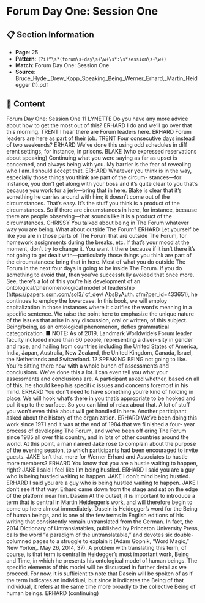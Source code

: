 # Forum Day One: Session One

## 📋 Section Information

- **Page**: 25
- **Pattern**: `(?i)^\s*(forum\s+day\s+\w+\s*:\s*session\s+\w+)`
- **Match**: Forum Day One: Session One
- **Source**: Bruce_Hyde,_Drew_Kopp_Speaking_Being_Werner_Erhard,_Martin_Heidegger (1).pdf

## 📄 Content

Forum Day One: Session One
11
LYNETTE
Do you have any more advice about how to get the most out of this?
ERHARD
I do and we’ll go over that this morning.
TRENT
I hear there are Forum leaders here.
ERHARD
Forum leaders are here as part of their job.
TRENT
Four consecutive days instead of two weekends?
ERHARD
We’ve done this using odd schedules in diff erent settings, for instance, in  prisons.
BLAKE (who expressed reservations about speaking)
Continuing what you were saying as far as upset is concerned, and always being with you. My
barrier is the fear of revealing who I am. I should accept that.
ERHARD
Whatever you think is in the way, especially those things you think are part of the circum-
stances—for instance, you don’t get along with your boss and it’s quite clear to you that’s
because you work for a jerk—bring that in here. Blake is clear that it’s something he carries
around with him; it doesn’t come out of the circumstances. That’s easy. It’s the stuff  you think
is a product of the circumstances. So if there are circumstances in here, for instance, because
there are people observing—that sounds like it is a product of the circumstances.
CHRISSY
You talked about being in The Forum whatever way you are being. What about outside
The Forum?
ERHARD
Let yourself be like you are in those parts of The Forum that are outside The Forum, for
homework assignments during the breaks, etc. If that’s your mood at the moment, don’t try to
change it. You want it there because if it isn’t there it’s not going to get dealt with—particularly
those things you think are part of the circumstances: bring that in here. Most of what you do
outside The Forum in the next four days is going to be inside The Forum. If you do something
to avoid that, then you’ve successfully avoided that once more. See, there’s a lot of this you’re
his development of an ontological/phenomenological model of
leadership (https://papers.ssrn.com/sol3/ cf_dev/ AbsByAuth.
cfm?per_id=433651), he continues to employ the lowercase.
In this book, we will employ capitalization in those instances
where it clarifies the word’s meaning in a specific sentence.
We raise the point here to emphasize the unique nature of the
issues that arise in any discussion, oral or written, of this subject.
Being/being, as an ontological phenomenon, defies grammatical
categorization. ■
NOTE:  As of 2019, Landmark Worldwide’s Forum leader
faculty included more than 60 people, representing a diver-
sity in gender and race, and hailing from countries including
the United States of America, India, Japan, Australia,
New Zealand, the United Kingdom, Canada, Israel, the
Netherlands and Switzerland.
12
SPEAKING BEING
not going to like. You’re sitting there now with a whole bunch of assessments and conclusions.
We’ve done this a lot. I can even tell you what your assessments and conclusions are.
A participant asked whether, based on all of this, he should keep his specifi c issues and concerns
foremost in his mind.
ERHARD
You don’t need to have something you’re kind of holding in place. We will hook what’s there
in you that’s appropriate to be hooked and pull it up to the surface. So you can kind of relax
about that. A lot of stuff  you won’t even think about will get handled in here.
Another participant asked about the history of the organization.
ERHARD
We’ve been doing this work since 1971 and it was at the end of 1984 that we fi nished a four-
year process of developing The Forum, and we’ve been off ering The Forum since 1985 all over
this country, and in lots of other countries around the world.
At this point, a man named Jake rose to complain about the purpose of the evening session, to
which participants had been encouraged to invite guests.
JAKE
Isn’t that more for Werner Erhard and Associates to hustle more members?
ERHARD
You know that you are a hustle waiting to happen, right?
JAKE
I said I feel like I’m being hustled.
ERHARD
I said you are a guy who is being hustled waiting to happen.
JAKE
I don’t mind being hustled.
ERHARD
I said you are a guy who is being hustled waiting to happen.
JAKE
I don’t see it that way.
Erhard came down from the stage and sat on the edge of the platform near him.
Dasein
At the outset, it is important to introduce a term that is central
in Martin Heidegger’s work, and will therefore begin to come up
here almost immediately.
Dasein is Heidegger’s word for the Being of human beings,
and is one of the few terms in English editions of his writing
that consistently remain untranslated from the German. In
fact, the 2014 Dictionary of Untranslatables, published by
Princeton University Press, calls the word “a paradigm of the
untranslatable,” and devotes six double-columned pages to a
struggle to explain it (Adam Gopnik, “Word Magic,” New Yorker,.
May 26, 2014, 37).
A problem with translating this term, of course, is that term
is central in Heidegger’s most important work, Being and Time,
in which he presents his ontological model of human beings.
The specific elements of this model will be discussed in further
detail as we proceed. For now, it is sufficient to note that Dasein
will be spoken of as if the term indicates an individual; but since
it indicates the Being of that individual, it refers at the same time
more broadly to the collective Being of human beings.
ERHARD (continuing)